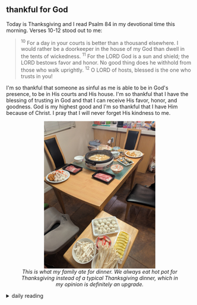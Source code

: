 ## thankful for God

Today is Thanksgiving and I read Psalm 84 in my devotional time this morning. Verses 10-12 stood out to me:

> <sup>10</sup> For a day in your courts is better than a thousand elsewhere. I would rather be a doorkeeper in the house of my God than dwell in the tents of wickedness. <sup>11</sup> For the LORD God is a sun and shield; the LORD bestows favor and honor. No good thing does he withhold from those who walk uprightly. <sup>12</sup> O LORD of hosts, blessed is the one who trusts in you!

I'm so thankful that someone as sinful as me is able to be in God's presence, to be in His courts and His house. I'm so thankful that I have the blessing of trusting in God and that I can receive His favor, honor, and goodness. God is my highest good and I'm so thankful that I have Him because of Christ. I pray that I will never forget His kindness to me.

<figure width="300">
    <img src="/images/2024/2024-11/2024-11-28-thankful-for-God/thanksgiving-dinner.jpg" alt="pic of our hot pot thanksgiving dinner" width="300" style="display: block; margin: auto;">
    <figcaption style="text-align: center;">
        <i>This is what my family ate for dinner. We always eat hot pot for Thanksgiving instead of a typical Thanksgiving dinner, which in my opinion is definitely an upgrade.</i>
    </figcaption>
</figure>

<details markdown="1">
<summary>daily reading</summary>

| {{ page.date | date: "%B %-d, %Y" }} |
| :-------------: |
| [Deut. 2; Ps. 83-84; Isa. 30; Jude 1]({% link _Bible/Bible-year-1.md %}) |
| [WCF 2; WLC 7-11; WSC 4-6]({% link _westminster/westminster-month-1.md %}) |

</details>